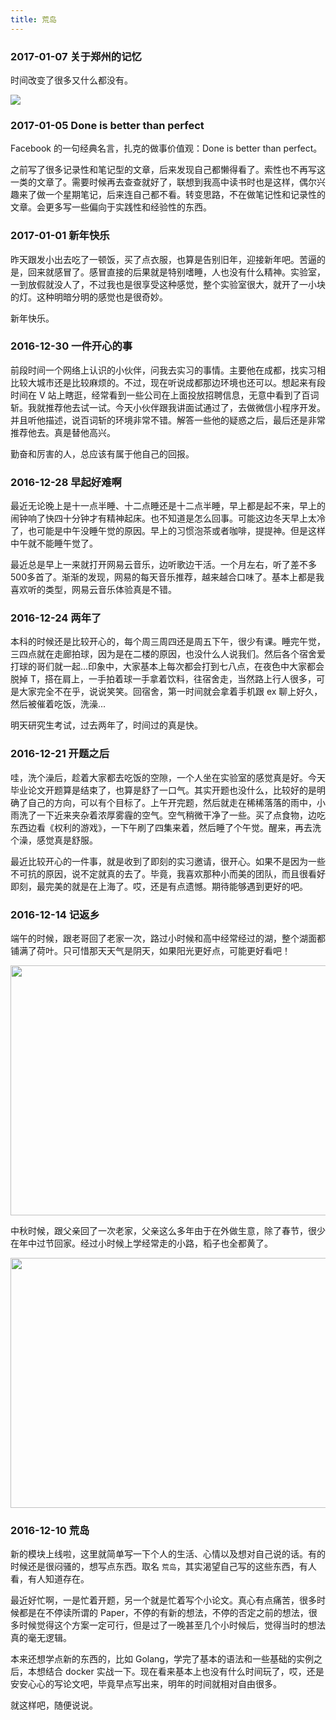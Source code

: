 ```yaml
---
title: 荒岛
---
```


### 2017-01-07 关于郑州的记忆

时间改变了很多又什么都没有。

<img src="http://ww3.sinaimg.cn/large/b10d1ea5jw1fbh4kggvahj21iw0ve7ga.jpg"/>

### 2017-01-05 Done is better than perfect

Facebook 的一句经典名言，扎克的做事价值观：Done is better than perfect。

之前写了很多记录性和笔记型的文章，后来发现自己都懒得看了。索性也不再写这一类的文章了。需要时候再去查查就好了，联想到我高中读书时也是这样，偶尔兴趣来了做一个星期笔记，后来连自己都不看。转变思路，不在做笔记性和记录性的文章。会更多写一些偏向于实践性和经验性的东西。

### 2017-01-01 新年快乐

昨天跟发小出去吃了一顿饭，买了点衣服，也算是告别旧年，迎接新年吧。苦逼的是，回来就感冒了。感冒直接的后果就是特别嗜睡，人也没有什么精神。实验室，一到放假就没人了，不过我也是很享受这种感觉，整个实验室很大，就开了一小块的灯。这种明暗分明的感觉也是很奇妙。

新年快乐。

### 2016-12-30 一件开心的事

前段时间一个网络上认识的小伙伴，问我去实习的事情。主要他在成都，找实习相比较大城市还是比较麻烦的。不过，现在听说成都那边环境也还可以。想起来有段时间在 V 站上瞎逛，经常看到一些公司在上面投放招聘信息，无意中看到了百词斩。我就推荐他去试一试。今天小伙伴跟我讲面试通过了，去做微信小程序开发。并且听他描述，说百词斩的环境非常不错。解答一些他的疑惑之后，最后还是非常推荐他去。真是替他高兴。

勤奋和厉害的人，总应该有属于他自己的回报。

### 2016-12-28  早起好难啊 

最近无论晚上是十一点半睡、十二点睡还是十二点半睡，早上都是起不来，早上的闹钟响了快四十分钟才有精神起床。也不知道是怎么回事。可能这边冬天早上太冷了，也可能是中午没睡午觉的原因。早上的习惯泡茶或者咖啡，提提神。但是这样中午就不能睡午觉了。

最近总是早上一来就打开网易云音乐，边听歌边干活。一个月左右，听了差不多500多首了。渐渐的发现，网易的每天音乐推荐，越来越合口味了。基本上都是我喜欢听的类型，网易云音乐体验真是不错。

### 2016-12-24 两年了

本科的时候还是比较开心的，每个周三周四还是周五下午，很少有课。睡完午觉，三四点就在走廊拍球，因为是在二楼的原因，也没什么人说我们。然后各个宿舍爱打球的哥们就一起…印象中，大家基本上每次都会打到七八点，在夜色中大家都会脱掉 T，搭在肩上，一手拍着球一手拿着饮料，往宿舍走，当然路上行人很多，可是大家完全不在乎，说说笑笑。回宿舍，第一时间就会拿着手机跟 ex 聊上好久，然后被催着吃饭，洗澡...

明天研究生考试，过去两年了，时间过的真是快。

### 2016-12-21 开题之后

哇，洗个澡后，趁着大家都去吃饭的空隙，一个人坐在实验室的感觉真是好。今天毕业论文开题算是结束了，也算是舒了一口气。其实开题也没什么，比较好的是明确了自己的方向，可以有个目标了。上午开完题，然后就走在稀稀落落的雨中，小雨洗了一下近来夹杂着浓厚雾霾的空气。空气稍微干净了一些。买了点食物，边吃东西边看《权利的游戏》，一下午刷了四集来着，然后睡了个午觉。醒来，再去洗个澡，感觉真是舒服。

最近比较开心的一件事，就是收到了即刻的实习邀请，很开心。如果不是因为一些不可抗的原因，说不定就真的去了。毕竟，我喜欢那种小而美的团队，而且很看好即刻，最完美的就是在上海了。哎，还是有点遗憾。期待能够遇到更好的吧。

### 2016-12-14  记返乡

端午的时候，跟老哥回了老家一次，路过小时候和高中经常经过的湖，整个湖面都铺满了荷叶。只可惜那天天气是阴天，如果阳光更好点，可能更好看吧！

<img src="http://ww4.sinaimg.cn/large/b10d1ea5jw1fb33a8aoalj21hc0u0wnv.jpg" width="800" height="400"/>

中秋时候，跟父亲回了一次老家，父亲这么多年由于在外做生意，除了春节，很少在年中过节回家。经过小时候上学经常走的小路，稻子也全都黄了。

<img src="http://ww2.sinaimg.cn/large/b10d1ea5jw1fb33l69mkvj21kw0w04qp.jpg" width="800" height="400"/>

### 2016-12-10  荒岛

新的模块上线啦，这里就简单写一下个人的生活、心情以及想对自己说的话。有的时候还是很闷骚的，想写点东西。取名 `荒岛`，其实渴望自己写的这些东西，有人看，有人知道存在。

最近好忙啊，一是忙着开题，另一个就是忙着写个小论文。真心有点痛苦，很多时候都是在不停读所谓的 Paper，不停的有新的想法，不停的否定之前的想法，很多时候觉得这个方案一定可行，但是过了一晚甚至几个小时候后，觉得当时的想法真的毫无逻辑。

本来还想学点新的东西的，比如 Golang，学完了基本的语法和一些基础的实例之后，本想结合 docker 实战一下。现在看来基本上也没有什么时间玩了，哎，还是安安心心的写论文吧，毕竟早点写出来，明年的时间就相对自由很多。

就这样吧，随便说说。